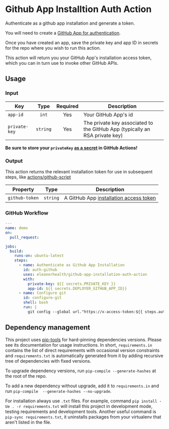# Github App Installtion Auth Action

Authenticate as a github app installation and generate a token.

You will need to create a [GitHub App for authentication](https://docs.github.com/en/developers/apps/building-github-apps/authenticating-with-github-apps).

Once you have created an app, save the private key and app ID in secrets for the repo where you wish to run this action.

This action will return you your GitHub App's installation access token, which you can in turn use to invoke other GitHub APIs.

## Usage

### Input

| Key                     |   Type   | Required | Description                                                                |
| ----------------------- | :------: | :------: | -------------------------------------------------------------------------- |
| `app-id`                | `int`    |   Yes    | Your GitHub App's id                                                       |
| `private-key`           | `string` |   Yes    | The private key associated to the GitHub App (typically an RSA private key)|

**Be sure to store your `privateKey` [as a secret](https://docs.github.com/en/actions/configuring-and-managing-workflows/creating-and-storing-encrypted-secrets) in GitHub Actions!**

### Output

This action returns the relevant installation token for use in subsequent steps, like [actions/github-script](https://github.com/actions/github-script)

| Property          | Type      | Description                                                                                                                            |
| ----------------- | --------- | -------------------------------------------------------------------------------------------------------------------------------------- |
| `github-token`    | `string`  | A GitHub App [installation access token](https://docs.github.com/en/rest/reference/apps#create-an-installation-access-token-for-an-app)|


### GitHub Workflow

```yaml
---
name: demo
on:
  pull_request:

jobs:
  build:
    runs-on: ubuntu-latest
    steps:
      - name: Authenticate as Github App Installation
        id: auth-github
        uses: eleanorhealth/github-app-installation-auth-action
        with:
          private-key: ${{ secrets.PRIVATE_KEY }}
          app-id: ${{ secrets.DEPLOYER_GITHUB_APP_ID}}
      - name: Configure git
        id: configure-git
        shell: bash
        run: |
          git config --global url."https://x-access-token:${{ steps.auth-github.outputs.github_app_token }}@github.com/yourorg".insteadOf "https://github.com/yourorg"
```

## Dependency management

This project uses [pip-tools](https://pypi.org/project/pip-tools/) for hard-pinning dependencies versions.
Please see its documentation for usage instructions.
In short, `requirements.in` contains the list of direct requirements with occasional version constraints and `requirements.txt` is automatically generated from it by adding recursive tree of dependencies with fixed versions.

To upgrade dependency versions, run `pip-compile --generate-hashes` at the root of the repo.

To add a new dependency without upgrade, add it to `requirements.in` and run `pip-compile  --generate-hashes --no-upgrade`.

For installation always use `.txt` files. For example, command `pip install -Ue . -r requirements.txt` will install this project in development mode, testing requirements and development tools.
Another useful command is `pip-sync requirements.txt`, it uninstalls packages from your virtualenv that aren't listed in the file.
